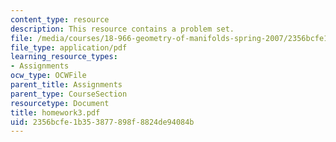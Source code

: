 ```yaml
---
content_type: resource
description: This resource contains a problem set.
file: /media/courses/18-966-geometry-of-manifolds-spring-2007/2356bcfe1b353877898f8824de94084b_homework3.pdf
file_type: application/pdf
learning_resource_types:
- Assignments
ocw_type: OCWFile
parent_title: Assignments
parent_type: CourseSection
resourcetype: Document
title: homework3.pdf
uid: 2356bcfe-1b35-3877-898f-8824de94084b
---
```

